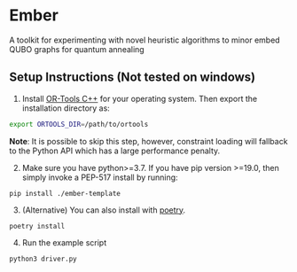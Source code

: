 # Ember
A toolkit for experimenting with novel heuristic algorithms to minor embed QUBO graphs for quantum annealing

## Setup Instructions (Not tested on windows)

1. Install [OR-Tools C++](https://developers.google.com/optimization/install/cpp) for your operating system. Then export the installation directory as:

```bash
export ORTOOLS_DIR=/path/to/ortools
```

**Note**: It is possible to skip this step, however, constraint loading will fallback to the Python API which has a large performance penalty.

2. Make sure you have python>=3.7. If you have pip version >=19.0, then simply invoke a PEP-517 install by running:

```
pip install ./ember-template
```

3. (Alternative) You can also install with [poetry](https://python-poetry.org/).

```
poetry install
```

4. Run the example script

```
python3 driver.py
```
